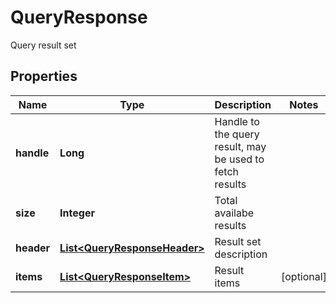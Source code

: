 

# QueryResponse

Query result set
## Properties

Name | Type | Description | Notes
------------ | ------------- | ------------- | -------------
**handle** | **Long** | Handle to the query result, may be used to fetch results | 
**size** | **Integer** | Total availabe results | 
**header** | [**List&lt;QueryResponseHeader&gt;**](QueryResponseHeader.md) | Result set description | 
**items** | [**List&lt;QueryResponseItem&gt;**](QueryResponseItem.md) | Result items |  [optional]



